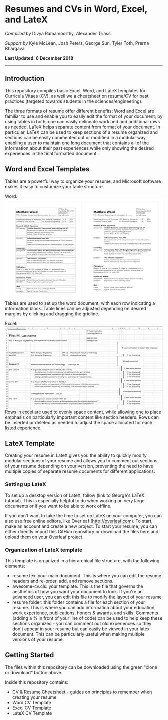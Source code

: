#  Resumes and CVs in Word, Excel, and LateX
*Compiled by*
Divya Ramamoorthy, Alexander Triassi

*Support by*
Kyle McLean, Josh Peters, George Sun, Tyler Toth, Prerna Bhargava


**Last Updated: 6 December 2018**

---
## Introduction
This repository compiles basic Excel, Word, and LateX templates for
Curricula Vitaes (CV), as well we a cheatsheet on resume/CV for best practices
(targeted towards students in the sciences/engineering).

The three formats of resume offer different
benefits: Word and Excel are familiar to use and enable you to
easily edit the format of your document; by using tables in both, one can
easily delineate work and add additional rows as needed. LaTeX helps separate
content from format of your document. In particular, LaTeX can be used to keep
sections of a resume organized and
sections can be easily commented out or modified in a modular way, enabling
a user to maintain one long document that contains all of the information about
their past experiences while only showing the desired experiences in the final
formatted document.

## Word and Excel Templates
Tables are a powerful way to organize your resume, and Microsoft software makes
it easy to customize your table structure.

Word:
<img src="figs/resume_word_side.png"
     style="float: left; margin-right: 10px;" />

Tables are used to set up the word document, with each row indicating a
information block. Table lines can be adjusted depending on desired margins by
clicking and dragging the gridline.

Excel:
<img src="figs/excel_grid.png"
     style="float: left; margin-right: 10px;" />

Rows in excel are used to evenly space content, while allowing one to place
emphasis on particularly important content like section headers. Rows can be
inserted or deleted as needed to adjust the space allocated for each listed
experience.

## LateX Template
Creating your resume in LateX gives you the ability to quickly modify modular
sections of your resume and allows you to comment out sections of your resume
depending on your version, preventing the need to have multiple copies of
separate resume documents for different applications.

### Setting up LateX
To set up a desktop version of LateX, follow (link to George's LaTeX tutorial).
This is especially helpful to do when working on very large documents or if you
want to be able to work offline.

If you don't want to take the time to set up LateX on your computer, you can
also use free online editors, like Overleaf (http://overleaf.com). To start, make
an account and create a new project. To start your resume, you can either directly
import this GitHub repository or download the files here and upload them on your
Overleaf project.

### Organization of LateX template
This template is organized in a hierarchical file structure, with the following
elements:
- resume.tex: your main document. This is where you can edit the resume headers
and re-order, add, and remove sections.
- awesome-cv.cls: your template. This is the file that governs the aesthetics of
how you want your document to look. If you're an advanced user, you can edit
this file to modify the layout of your resume
- resume folder: this folder contains a file for each section of your resume.
This is where you can add information about your education, work experience,
publications, honors & awards, and skills. Comments (adding a % in front of
your line of code) can be used to help keep these sections organized - you can
comment out old experiences so they don't appear in your resume but can easily
be viewed in your latex document. This can be particularly useful when making
multiple versions of your resume.

###

## Getting Started
The files within this repository can be downloaded using the green "clone
or download" button above.

Inside this repository contains:
  - CV & Resume Cheetsheet  - guides on principles to remember when creating
  your resume
  - Word CV Template
  - Excel CV Template
  - LateX CV Template
